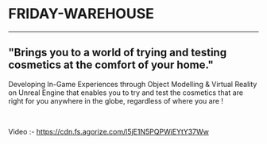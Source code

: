 # FRIDAY-WAREHOUSE
<hr>

## "Brings you to a world of trying and testing cosmetics at the comfort of your home."

Developing In-Game Experiences through Object Modelling & Virtual Reality on Unreal Engine that enables you to try and test the cosmetics that are right for you anywhere in the globe, regardless of where you are !

<br>

Video :- https://cdn.fs.agorize.com/l5jE1N5PQPWiEYtY37Ww
